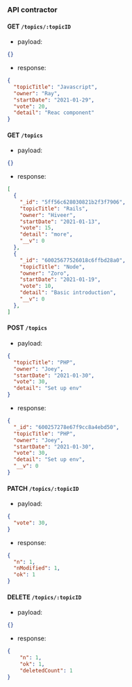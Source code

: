 ### API contractor
#### GET `/topics/:topicID`
- payload:
```JSON
{}
```
- response:
```JSON
{
  "topicTitle": "Javascript",
  "owner": "Ray",
  "startDate": "2021-01-29",
  "vote": 20,
  "detail": "Reac component"
}
```

#### GET `/topics`
- payload:
```JSON
{}
```
- response:
```JSON
[
  {
    "_id": "5ff56c628030821b2f3f7906",
    "topicTitle": "Rails",
    "owner": "Hiveer",
    "startDate": "2021-01-13",
    "vote": 15,
    "detail": "more",
    "__v": 0
  },
  {
    "_id": "60025677526018c6ffbd28a0",
    "topicTitle": "Node",
    "owner": "Zoro",
    "startDate": "2021-01-19",
    "vote": 10,
    "detail": "Basic introduction",
    "__v": 0
  },
]
```

#### POST `/topics`
- payload:
```JSON
{
  "topicTitle": "PHP",
  "owner": "Joey",
  "startDate": "2021-01-30",
  "vote": 30,
  "detail": "Set up env"
}
```
- response:
```JSON
{
  "_id": "600257278e67f9cc8a4ebd50",
  "topicTitle": "PHP",
  "owner": "Joey",
  "startDate": "2021-01-30",
  "vote": 30,
  "detail": "Set up env",
  "__v": 0
}
```

#### PATCH `/topics/:topicID`

- payload:
```JSON
{
  "vote": 30,
}
```
- response:
```JSON
{
  "n": 1,
  "nModified": 1,
  "ok": 1
}
```

#### DELETE `/topics/:topicID`
- payload:
```JSON
{}
```
- response:
```JSON
{
    "n": 1,
    "ok": 1,
    "deletedCount": 1
}
